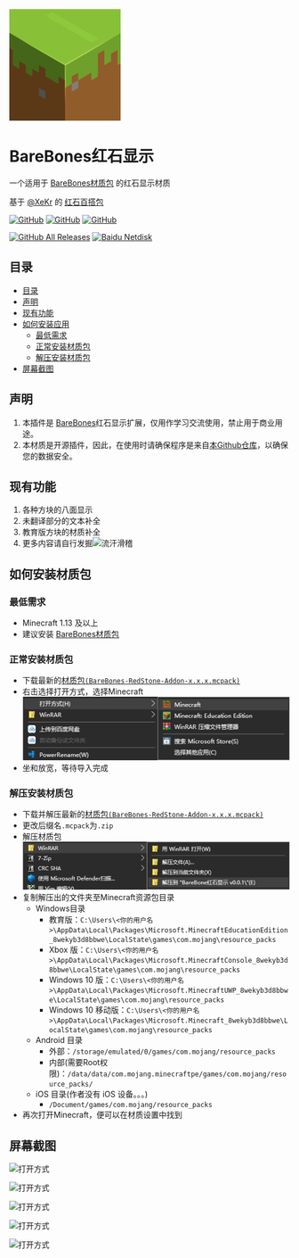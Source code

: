<img alt="Coolapk LOGO" src="./pack_icon.png" width="200px" />

# BareBones红石显示
一个适用于 [BareBones材质包](https://mcpedl.com/bare-bones-be/) 的红石显示材质

基于 [@XeKr](https://space.bilibili.com/5930630/) 的 [红石百搭包](https://www.mcbbs.net/thread-823957-1-1.html)

<a href="https://github.com/wherewhere/RedStone-Assistive/blob/master/LICENSE"><img alt="GitHub" src="https://img.shields.io/github/license/wherewhere/RedStone-Assistive.svg?label=License&style=flat-square"></a>
<a href="https://github.com/wherewhere/RedStone-Assistive/issues"><img alt="GitHub" src="https://img.shields.io/github/issues/wherewhere/RedStone-Assistive.svg?label=Issues&style=flat-square"></a>
<a href="https://github.com/wherewhere/RedStone-Assistive/stargazers"><img alt="GitHub" src="https://img.shields.io/github/stars/wherewhere/RedStone-Assistive.svg?label=Stars&style=flat-square"></a>

<a href="https://github.com/wherewhere/RedStone-Assistive/releases/latest"><img alt="GitHub All Releases" src="https://img.shields.io/github/downloads/wherewhere/RedStone-Assistive/total.svg?label=DOWNLOAD&logo=github&style=for-the-badge"></a>
<a href="https://pan.baidu.com/s/12dZHtQmn216qPxEILeZZ6Q"><img alt="Baidu Netdisk" src="https://img.shields.io/badge/download-%e5%af%86%e7%a0%81%ef%bc%9abbhx-magenta.svg?label=%e4%b8%8b%e8%bd%bd&logo=baidu&style=for-the-badge"></a>

## 目录
 - [目录](#目录)
 - [声明](#声明)
 - [现有功能](#现有功能)
 - [如何安装应用](#如何安装应用)
   - [最低需求](#最低需求)
   - [正常安装材质包](#正常安装材质包)
   - [解压安装材质包](#解压安装材质包)
 - [屏幕截图](#屏幕截图)

## 声明
1. 本插件是 [BareBones](https://mcpedl.com/bare-bones-be/)红石显示扩展，仅用作学习交流使用，禁止用于商业用途。
2. 本材质是开源插件，因此，在使用时请确保程序是来自[本Github仓库](https://github.com/wherewhere/RedStone-Assistive)，以确保您的数据安全。

## 现有功能
1. 各种方块的八面显示
2. 未翻译部分的文本补全
3. 教育版方块的材质补全
4. 更多内容请自行发掘<img alt="流汗滑稽" src="https://raw.fastgit.org/Tangent-90/Coolapk-UWP/master/src/CoolapkUWP/Assets/Emoji/1259.png" width="20px" />

## 如何安装材质包
### 最低需求
- Minecraft 1.13 及以上
- 建议安装 [BareBones材质包](https://mcpedl.com/bare-bones-be/)

### 正常安装材质包
- 下载最新的[材质包`(BareBones-RedStone-Addon-x.x.x.mcpack)`](https://github.com/wherewhere/RedStone-Assistive/releases/latest)
- 右击选择打开方式，选择Minecraft
  ![打开方式](./Images/Guides/Snipaste_2021-03-19_18-12-49.png)
- 坐和放宽，等待导入完成

### 解压安装材质包
- 下载并解压最新的[材质包`(BareBones-RedStone-Addon-x.x.x.mcpack)`](https://github.com/wherewhere/RedStone-Assistive/releases/latest)
- 更改后缀名`.mcpack`为`.zip`
- 解压材质包
  ![解压](./Images/Guides/Snipaste_2021-03-19_18-21-03.png)
- 复制解压出的文件夹至Minecraft资源包目录
  - Windows目录
     - 教育版：``C:\Users\<你的用户名>\AppData\Local\Packages\Microsoft.MinecraftEducationEdition_8wekyb3d8bbwe\LocalState\games\com.mojang\resource_packs``
     - Xbox 版：``C:\Users\<你的用户名>\AppData\Local\Packages\Microsoft.MinecraftConsole_8wekyb3d8bbwe\LocalState\games\com.mojang\resource_packs``
     - Windows 10 版：`C:\Users\<你的用户名>\AppData\Local\Packages\Microsoft.MinecraftUWP_8wekyb3d8bbwe\LocalState\games\com.mojang\resource_packs`
     - Windows 10 移动版：``C:\Users\<你的用户名>\AppData\Local\Packages\Microsoft.Minecraft_8wekyb3d8bbwe\LocalState\games\com.mojang\resource_packs``
  - Android 目录 
     - 外部：`/storage/emulated/0/games/com.mojang/resource_packs`
     - 内部(需要Root权限)：`/data/data/com.mojang.minecraftpe/games/com.mojang/resource_packs/`
  - iOS 目录(作者没有 iOS 设备。。。)
     - `/Document/games/com.mojang/resource_packs` 
- 再次打开Minecraft，便可以在材质设置中找到

## 屏幕截图

![打开方式](https://www.minebbs.com/attachments/screenshot_20210204-201635_5c8300b655012b1930f2e0a7b81bf6a9-jpg.12850/)

![打开方式](https://www.minebbs.com/attachments/screenshot_20210204-201715_5c8300b655012b1930f2e0a7b81bf6a9-jpg.12852/)

![打开方式](https://www.minebbs.com/attachments/screenshot_20210204-201739_5c8300b655012b1930f2e0a7b81bf6a9-jpg.12853/)

![打开方式](https://www.minebbs.com/attachments/screenshot_20210204-201706_5c8300b655012b1930f2e0a7b81bf6a9-jpg.12857/)

![打开方式](https://www.minebbs.com/attachments/screenshot_20210204-201820_5c8300b655012b1930f2e0a7b81bf6a9-jpg.12858/)